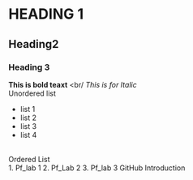 # HEADING 1
## Heading2
### Heading 3
**This is bold teaxt**
<br/
_This is for Italic_
<br/>
Unordered list
<br/>
- list 1
- list 2
- list 3
- list 4
<br/>
Ordered List
<br/>
 1. Pf_lab 1
 2. Pf_Lab 2
 3. Pf_lab 3
GitHub Introduction
